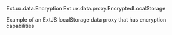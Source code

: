 Ext.ux.data.Encryption
Ext.ux.data.proxy.EncryptedLocalStorage

Example of an ExtJS localStorage data proxy that has encryption capabilities
